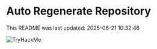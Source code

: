 # Auto Regenerate Repository

This README was last updated: 2025-06-21 10:32:46

 ![TryHackMe](https://tryhackme.com/badge/533634)